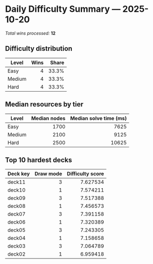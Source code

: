 # Daily Difficulty Summary — 2025-10-20

*Total wins processed:* **12**

## Difficulty distribution

| Level | Wins | Share |
| --- | ---: | ---: |
| Easy | 4 | 33.3% |
| Medium | 4 | 33.3% |
| Hard | 4 | 33.3% |

## Median resources by tier

| Level | Median nodes | Median solve time (ms) |
| --- | ---: | ---: |
| Easy | 1700 | 7625 |
| Medium | 2100 | 9125 |
| Hard | 2500 | 10625 |

## Top 10 hardest decks

| Deck key | Draw mode | Difficulty score |
| --- | ---: | ---: |
| deck11 | 3 | 7.627534 |
| deck10 | 1 | 7.574211 |
| deck09 | 3 | 7.517388 |
| deck08 | 1 | 7.456573 |
| deck07 | 3 | 7.391158 |
| deck06 | 1 | 7.320389 |
| deck05 | 3 | 7.243305 |
| deck04 | 1 | 7.158658 |
| deck03 | 3 | 7.064789 |
| deck02 | 1 | 6.959418 |
